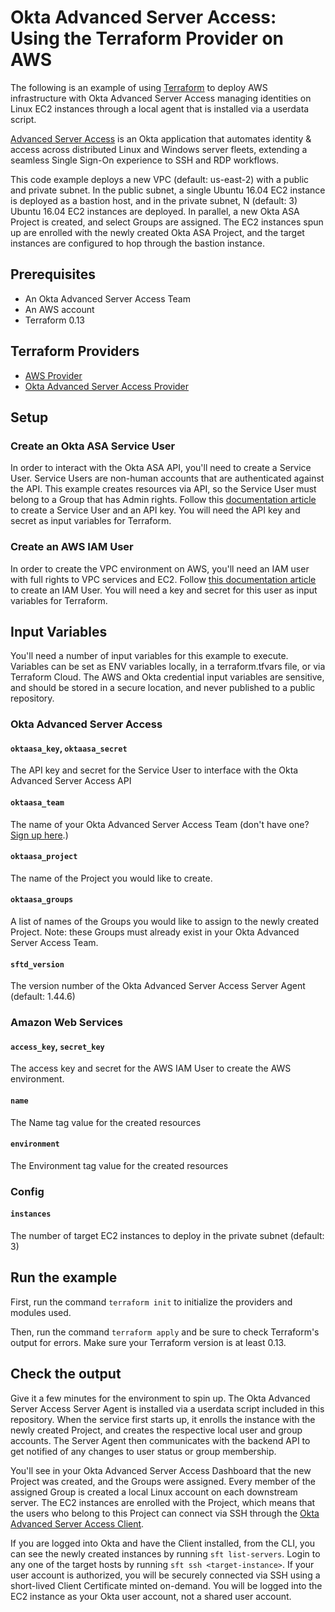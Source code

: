 # Okta Advanced Server Access: Using the Terraform Provider on AWS

The following is an example of using [Terraform](https://www.terraform.io/) to deploy AWS infrastructure with Okta Advanced Server Access managing identities on Linux EC2 instances through a local agent that is installed via a userdata script.

[Advanced Server Access](https://www.okta.com/products/advanced-server-access/) is an Okta application that automates identity & access across distributed Linux and Windows server fleets, extending a seamless Single Sign-On experience to SSH and RDP workflows.

This code example deploys a new VPC (default: us-east-2) with a public and private subnet. In the public subnet, a single Ubuntu 16.04 EC2 instance is deployed as a bastion host, and in the private subnet, N (default: 3) Ubuntu 16.04 EC2 instances are deployed. In parallel, a new Okta ASA Project is created, and select Groups are assigned. The EC2 instances spun up are enrolled with the newly created Okta ASA Project, and the target instances are configured to hop through the bastion instance.

## Prerequisites

- An Okta Advanced Server Access Team
- An AWS account 
- Terraform 0.13

## Terraform Providers

- [AWS Provider](https://github.com/terraform-providers/terraform-provider-aws)
- [Okta Advanced Server Access Provider](https://github.com/oktadeveloper/terraform-provider-oktaasa)

## Setup

### Create an Okta ASA Service User

In order to interact with the Okta ASA API, you'll need to create a Service User. Service Users are non-human accounts that are authenticated against the API. This example creates resources via API, so the Service User must belong to a Group that has Admin rights. Follow this [documentation article](https://help.okta.com/en/prod/Content/Topics/Adv_Server_Access/docs/service-users.htm) to create a Service User and an API key. You will need the API key and secret as input variables for Terraform.

### Create an AWS IAM User

In order to create the VPC environment on AWS, you'll need an IAM user with full rights to VPC services and EC2. Follow [this documentation article](https://docs.aws.amazon.com/IAM/latest/UserGuide/id_users_create.html) to create an IAM User. You will need a key and secret for this user as input variables for Terraform.

## Input Variables

You'll need a number of input variables for this example to execute. Variables can be set as ENV variables locally, in a terraform.tfvars file, or via Terraform Cloud. The AWS and Okta credential input variables are sensitive, and should be stored in a secure location, and never published to a public repository.

### Okta Advanced Server Access

#### `oktaasa_key`, `oktaasa_secret`

The API key and secret for the Service User to interface with the Okta Advanced Server Access API

#### `oktaasa_team`

The name of your Okta Advanced Server Access Team (don't have one? [Sign up here](https://app.scaleft.com/p/signup).)

#### `oktaasa_project`

The name of the Project you would like to create. 

#### `oktaasa_groups`

A list of names of the Groups you would like to assign to the newly created Project. Note: these Groups must already exist in your Okta Advanced Server Access Team.

#### `sftd_version`

The version number of the Okta Advanced Server Access Server Agent (default: 1.44.6)

### Amazon Web Services

#### `access_key`, `secret_key`

The access key and secret for the AWS IAM User to create the AWS environment.

#### `name`

The Name tag value for the created resources

#### `environment`

The Environment tag value for the created resources

### Config

#### `instances`

The number of target EC2 instances to deploy in the private subnet (default: 3)

## Run the example

First, run the command `terraform init` to initialize the providers and modules used.

Then, run the command `terraform apply` and be sure to check Terraform's output for errors. Make sure your Terraform version is at least 0.13.

## Check the output

Give it a few minutes for the environment to spin up. The Okta Advanced Server Access Server Agent is installed via a userdata script included in this repository. When the service first starts up, it enrolls the instance with the newly created Project, and creates the respective local user and group accounts. The Server Agent then communicates with the backend API to get notified of any changes to user status or group membership.

You'll see in your Okta Advanced Server Access Dashboard that the new Project was created, and the Groups were assigned. Every member of the assigned Group is created a local Linux account on each downstream server. The EC2 instances are enrolled with the Project, which means that the users who belong to this Project can connect via SSH through the [Okta Advanced Server Access Client](https://help.okta.com/en/prod/Content/Topics/Adv_Server_Access/docs/sft.htm).

If you are logged into Okta and have the Client installed, from the CLI, you can see the newly created instances by running `sft list-servers`. Login to any one of the target hosts by running `sft ssh <target-instance>`. If your user account is authorized, you will be securely connected via SSH using a short-lived Client Certificate minted on-demand. You will be logged into the EC2 instance as your Okta user account, not a shared user account.








